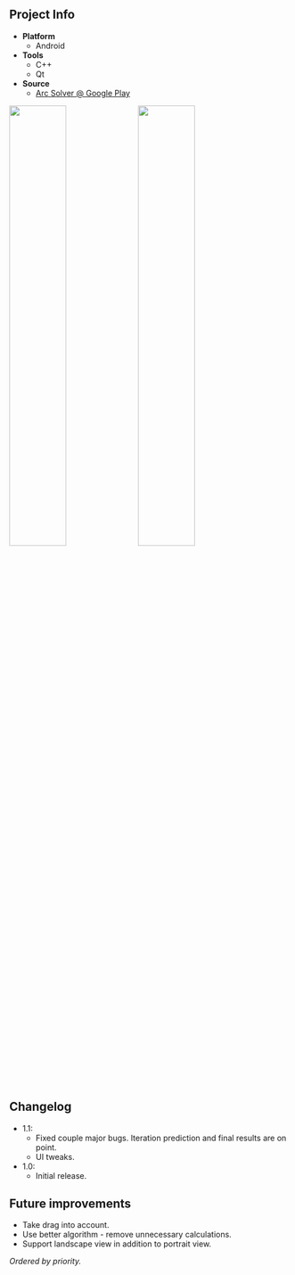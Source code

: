 ## Project Info
* **Platform**
  * Android
* **Tools**
  * C++
  * Qt
* **Source**
  * [Arc Solver @ Google Play][ArcSolverGPlay]

<img width="45%" src="https://lh3.googleusercontent.com/_qIk_AJGFrKj9rTuiUqnKF27BQF1CIBUaL9h4bDDQf1QoFtaQL1MMyBpWaYjozAxYl8Q=h900-rw"> <img width="45%" src="https://lh3.googleusercontent.com/8UjWqjNqckc5LK2sjoin5b6qRzu6yN7R97Do8z74Sm3wfu2jqHkhqlU1H_yk4cNObYA=h900-rw">

## Changelog
* 1.1:
  * Fixed couple major bugs. Iteration prediction and final results are on point.
  * UI tweaks.
* 1.0:
  * Initial release.

## Future improvements
* Take drag into account.
* Use better algorithm - remove unnecessary calculations.
* Support landscape view in addition to portrait view.

*Ordered by priority.*

[ArcSolverGPlay]: https://play.google.com/store/apps/details?id=cul.ace.tbscalculator&hl=en_GB
